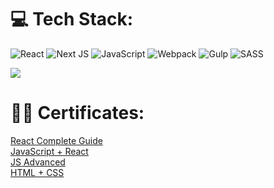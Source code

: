 # 💻 Tech Stack:
![React](https://img.shields.io/badge/react-%2320232a.svg?style=for-the-badge&logo=react&logoColor=%2361DAFB) ![Next JS](https://img.shields.io/badge/Next-black?style=for-the-badge&logo=next.js&logoColor=white) ![JavaScript](https://img.shields.io/badge/javascript-%23323330.svg?style=for-the-badge&logo=javascript&logoColor=%23F7DF1E) ![Webpack](https://img.shields.io/badge/webpack-%238DD6F9.svg?style=for-the-badge&logo=webpack&logoColor=black)  ![Gulp](https://img.shields.io/badge/GULP-%23CF4647.svg?style=for-the-badge&logo=gulp&logoColor=white) ![SASS](https://img.shields.io/badge/SASS-hotpink.svg?style=for-the-badge&logo=SASS&logoColor=white) 

![](https://github-readme-stats.vercel.app/api/top-langs/?username=theromanovich&theme=dark&hide_border=false&include_all_commits=false&count_private=false&layout=compact)

# 🏴‍☠️ Certificates:

<a href="https://www.udemy.com/certificate/UC-87a62bd8-e7c1-4711-86f9-39d7cf6b20f9/" target="_blank">React Complete Guide</a> <br>
<a href="https://www.udemy.com/certificate/UC-a09d9343-251f-43f7-a92a-e038ba901416/" target="_blank">JavaScript + React</a> <br>
<a href="https://www.udemy.com/certificate/UC-383fef9d-e0ef-4c5b-a909-02ec212aa152/" target="_blank">JS Advanced</a> <br>
<a href="https://www.udemy.com/certificate/UC-17600ea6-a508-4bb5-ba68-48b58c4c00e5/" target="_blank">HTML + CSS</a>
